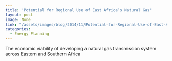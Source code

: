 ```yaml
---
title: 'Potential for Regional Use of East Africa’s Natural Gas'
layout: post
image: None
link: "/assets/images/blog/2014/11/Potential-for-Regional-Use-of-East-Africas-Natural-Gas-SELv7_1_ES.pdf"
categories:
  - Energy Planning
---
```


The economic viability of developing a natural gas transmission system across Eastern and Southern Africa
